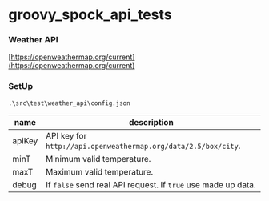 # groovy_spock_api_tests

### Weather API
[https://openweathermap.org/current](https://openweathermap.org/current)

### SetUp
```shell
.\src\test\weather_api\config.json
```
|name|description
|----|-----------
|apiKey|API key for `http://api.openweathermap.org/data/2.5/box/city`.
|minT| Minimum valid temperature. 
|maxT| Maximum valid temperature.
|debug| If `false` send real API request. If `true` use made up data.
